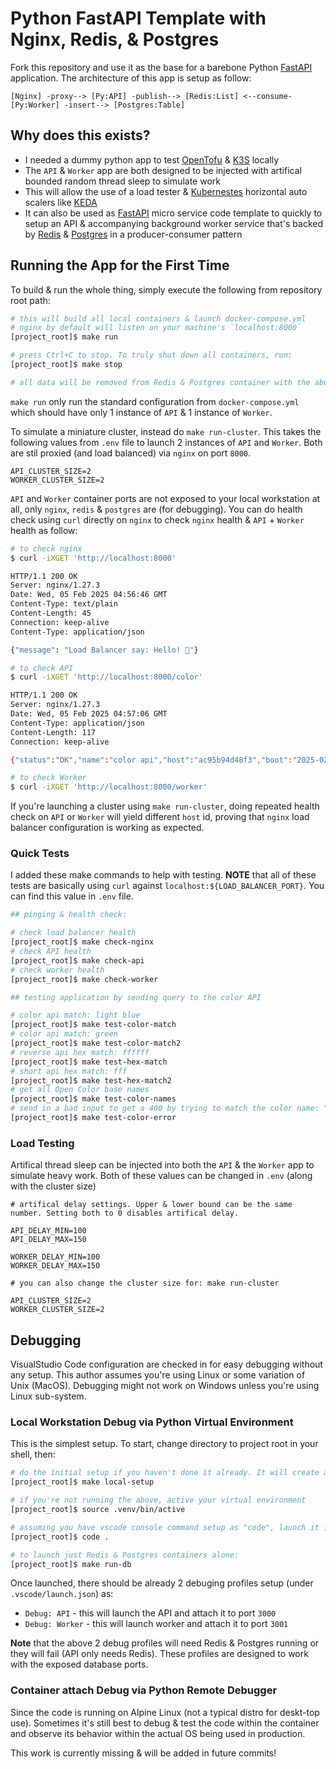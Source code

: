 # Python FastAPI Template with Nginx, Redis, & Postgres

Fork this repository and use it as the base for a barebone Python [FastAPI](https://fastapi.tiangolo.com) application.  The architecture of this app is setup as follow:

```text
[Nginx] -proxy--> [Py:API] -publish--> [Redis:List] <--consume- [Py:Worker] -insert--> [Postgres:Table]
```

## Why does this exists?

- I needed a dummy python app to test [OpenTofu](https://opentofu.org) & [K3S](https://k3s.io) locally
- The `API` & `Worker` app are both designed to be injected with artifical bounded random thread sleep to simulate work
- This will allow the use of a load tester & [Kubernestes](https://kubernetes.io/docs/home/) horizontal auto scalers like [KEDA](https://keda.sh)
- It can also be used as [FastAPI](https://fastapi.tiangolo.com) micro service code template to quickly to setup an API & accompanying background worker service that's backed by [Redis](https://redis.io/docs/latest/develop/clients/redis-py/) & [Postgres](https://github.com/MagicStack/asyncpg) in a producer-consumer pattern

## Running the App for the First Time

To build & run the whole thing, simply execute the following from repository root path:

```sh
# this will build all local containers & launch docker-compose.yml
# nginx by default will listen on your machine's `localhost:8000`
[project_root]$ make run

# press Ctrl+C to stop. To truly shut down all containers, run:
[project_root]$ make stop

# all data will be removed from Redis & Postgres container with the above command
```

`make run` only run the standard configuration from `docker-compose.yml` which should have only 1 instance of `API` & 1 instance of `Worker`.

To simulate a miniature cluster, instead do `make run-cluster`. This takes the following values from `.env` file to launch 2 instances of `API` and `Worker`. Both are stil proxied (and load balanced) via `nginx` on port `8000`.

```env
API_CLUSTER_SIZE=2
WORKER_CLUSTER_SIZE=2
```

`API` and `Worker` container ports are not exposed to your local workstation at all, only `nginx`, `redis` & `postgres` are (for debugging). You can do health check using `curl` directly on `nginx` to check `nginx` health & `API` + `Worker` health as follow:

```sh
# to check nginx
$ curl -iXGET 'http://localhost:8000'

HTTP/1.1 200 OK
Server: nginx/1.27.3
Date: Wed, 05 Feb 2025 04:56:46 GMT
Content-Type: text/plain
Content-Length: 45
Connection: keep-alive
Content-Type: application/json

{"message": "Load Balancer say: Hello! 👋"}

# to check API
$ curl -iXGET 'http://localhost:8000/color'

HTTP/1.1 200 OK
Server: nginx/1.27.3
Date: Wed, 05 Feb 2025 04:57:06 GMT
Content-Type: application/json
Content-Length: 117
Connection: keep-alive

{"status":"OK","name":"color api","host":"ac95b94d48f3","boot":"2025-02-05T04:25:47.473431","alive":"0:31:19.263662"}

# to check Worker
$ curl -iXGET 'http://localhost:8000/worker'
```

If you're launching a cluster using `make run-cluster`, doing repeated health check on `API` or `Worker` will yield different `host` id, proving that `nginx` load balancer configuration is working as expected.

### Quick Tests

I added these make commands to help with testing. **NOTE** that all of these tests are basically using `curl` against `localhost:${LOAD_BALANCER_PORT}`.  You can find this value in `.env` file.

```sh
## pinging & health check:

# check load balancer health
[project_root]$ make check-nginx
# check API health
[project_root]$ make check-api
# check worker health
[project_root]$ make check-worker

## testing application by sending query to the color API

# color api match: light blue
[project_root]$ make test-color-match
# color api match: green
[project_root]$ make test-color-match2
# reverse api hex match: ffffff
[project_root]$ make test-hex-match
# short api hex match: fff
[project_root]$ make test-hex-match2
# get all Open Color base names
[project_root]$ make test-color-names
# send in a bad input to get a 400 by trying to match the color name: "er"
[project_root]$ make test-color-error
```

### Load Testing

Artifical thread sleep can be injected into both the `API` & the `Worker` app to simulate heavy work.  Both of these values can be changed in `.env` (along with the cluster size)

```env
# artifical delay settings. Upper & lower bound can be the same number. Setting both to 0 disables artifical delay.

API_DELAY_MIN=100
API_DELAY_MAX=150

WORKER_DELAY_MIN=100
WORKER_DELAY_MAX=150

# you can also change the cluster size for: make run-cluster

API_CLUSTER_SIZE=2
WORKER_CLUSTER_SIZE=2
```

## Debugging

VisualStudio Code configuration are checked in for easy debugging without any setup. This author assumes you're using Linux or some variation of Unix (MacOS).  Debugging might not work on Windows unless you're using Linux sub-system.

### Local Workstation Debug via Python Virtual Environment

This is the simplest setup. To start, change directory to project root in your shell, then:

```sh
# do the initial setup if you haven't done it already. It will create an virtual environment with all depdencies installed at ./.venv
[project_root]$ make local-setup

# if you're not running the above, active your virtual environment
[project_root]$ source .venv/bin/active

# assuming you have vscode console command setup as "code", launch it in the activated shell
[project_root]$ code .

# to launch just Redis & Postgres containers alone:
[project_root]$ make run-db
```

Once launched, there should be already 2 debuging profiles setup (under `.vscode/launch.json`) as:

- `Debug: API` - this will launch the API and attach it to port `3000`
- `Debug: Worker` - this will launch worker and attach it to port `3001`

**Note** that the above 2 debug profiles will need Redis & Postgres running or they will fail (API only needs Redis).  These profiles are designed to work with the exposed database ports.

### Container attach Debug via Python Remote Debugger

Since the code is running on Alpine Linux (not a typical distro for deskt-top use). Sometimes it's still best to debug & test the code within the container and observe its behavior within the actual OS being used in production.

This work is currently missing & will be added in future commits!
